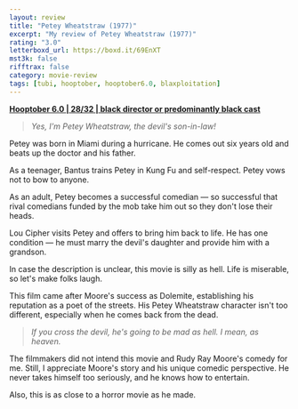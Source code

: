```yaml
---
layout: review
title: "Petey Wheatstraw (1977)"
excerpt: "My review of Petey Wheatstraw (1977)"
rating: "3.0"
letterboxd_url: https://boxd.it/69EnXT
mst3k: false
rifftrax: false
category: movie-review
tags: [tubi, hooptober, hooptober6.0, blaxploitation]
---
```


<b><a href="https://boxd.it/pPVYg/detail" target="_blank" rel="noopener">Hooptober 6.0 | 28/32 | black director or predominantly black cast</a></b>

<blockquote><i>Yes, I'm Petey Wheatstraw, the devil's son-in-law!</i></blockquote>

Petey was born in Miami during a hurricane. He comes out six years old and beats up the doctor and his father.

As a teenager, Bantus trains Petey in Kung Fu and self-respect. Petey vows not to bow to anyone.

As an adult, Petey becomes a successful comedian — so successful that rival comedians funded by the mob take him out so they don't lose their heads.

Lou Cipher visits Petey and offers to bring him back to life. He has one condition — he must marry the devil's daughter and provide him with a grandson.

In case the description is unclear, this movie is silly as hell. Life is miserable, so let's make folks laugh.

This film came after Moore's success as Dolemite, establishing his reputation as a poet of the streets. His Petey Wheatstraw character isn't too different, especially when he comes back from the dead.

<blockquote><i>If you cross the devil, he's going to be mad as hell. I mean, as heaven.</i></blockquote>

The filmmakers did not intend this movie and Rudy Ray Moore's comedy for me. Still, I appreciate Moore's story and his unique comedic perspective. He never takes himself too seriously, and he knows how to entertain.

Also, this is as close to a horror movie as he made.
